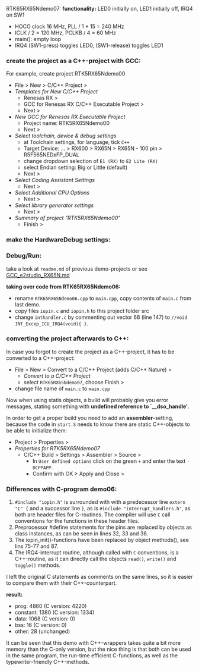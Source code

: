 RTK65RX65Ndemo07:
**functionality:** LED0 initially on, LED1 initially off, IRQ4 on SW1
- HOCO clock 16 MHz, PLL / 1 * 15 = 240 MHz
- ICLK / 2 = 120 MHz, PCLKB / 4 = 60 MHz
- main(): empty loop
- IRQ4 (SW1-press) toggles LED0, (SW1-release) toggles LED1

### create the project as a C++-project with GCC:
For example, create project RTK5RX65Ndemo00
- File > New > C/C++ Project > 
- _Templates for New C/C++ Project_
  - Renesas RX > 
  - GCC for Renesas RX C/C++ Executable Project > 
  - Next >
- _New GCC for Renesas RX Executable Project_
  - Project name: RTK5RX65Ndemo00
  - Next >
- _Select toolchain, device & debug settings_
  - at Toolchain settings, for language, tick `C++`
  - Target Device: ... > RX600 > RX65N > RX65N - 100 pin > R5F565NEDxFP_DUAL
  - change dropdown selection of `E1 (RX)` to `E2 Lite (RX)`
  - select Endian setting: Big or Little (default)
  - Next >
- _Select Coding Assistant Settings_
  - Next >
- _Select Additional CPU Options_
  - Next >
- _Select library generator settings_
  - Next >
- _Summary of project "RTK5RX65Ndemo00"_
  - Finish >

### make the HardwareDebug settings:
### Debug/Run:
take a look at `readme.md` of previous demo-projects or
see [GCC_e2studio_RX65N.md](https://github.com/Roberts-sw/RX-target-board-GCC/blob/master/GCC_e2studio_RX65N.md)

**taking over code from RTK65RX65Ndemo06:**
- rename `RTK65RX65Ndemo06.cpp` to `main.cpp`, copy contents of `main.c` from last demo.
- copy files `iopin.c` and `iopin.h` to this project folder src
- change `inthandler.c` by commenting out vector 68 (line 147) to
  `//void INT_Excep_ICU_IRQ4(void){ }`.

### converting the project afterwards to C++:
In case you forgot to create the project as a C++-project, it has to be
converted to a C++-project:
- File > New > Convert to a C/C++ Project (adds C/C++ Nature) >
  - _Convert to a C/C++ Project_
  - select `RTK65RX65Ndemo07`, choose Finish >
- change file name of `main.c` to `main.cpp`

Now when using statis objects, a build will probably give you error messages,
stating something with **undefined reference to `__dso_handle'**.

In order to get a proper build you need to add an **assembler**-setting,
because the code in `start.S` needs to know there are static C++-objects to
be able to initialize them:
- Project > Properties > 
- _Properties for RTK5RX65Ndemo07_
  - C/C++ Build > Settings > Assembler > Source >
    - In `User defined options` click on the green `+` and enter the text `-DCPPAPP`.
    - Confirm with OK > Apply and Close >

### Differences with C-program demo06:
1. `#include "iopin.h"` is surrounded with with a predecessor line
   `extern "C" {` and a successor line `}`, as is
   `#include "interrupt_handlers.h"`, as both are header files for C-routines.
   The compiler will use `C` call conventions for the functions in these header
   files.
2. Preprocessor #define statements for the pins are replaced by objects as
   class instances, as can be seen in lines 32, 33 and 36.
3. The iopin_init()-functions have been replaced by object methods(),
   see lins 75-77 and 87.
4. The IRQ4-interrupt routine, although called with `C` conventions, is a
   C++-routine, as it can directly call the objects `read()`, `write()` and
   `toggle()` methods.

I left the original C statements as comments on the same lines, so it is
easier to compare them with their C++-counterpart.

**result:**
 - prog: 4860 (C version: 4220)
 - constant: 1380 (C version: 1334)
 - data: 1068 (C version: 0)
 - bss: 16 (C version: 0)
 - other: 28 (unchanged)

It can be seen that this demo with C++-wrappers takes quite a bit more memory
than the C-only version, but the nice thing is that both can be used in the
same program, the run-time efficient C-functions, as well as the
typewriter-friendly C++-methods.